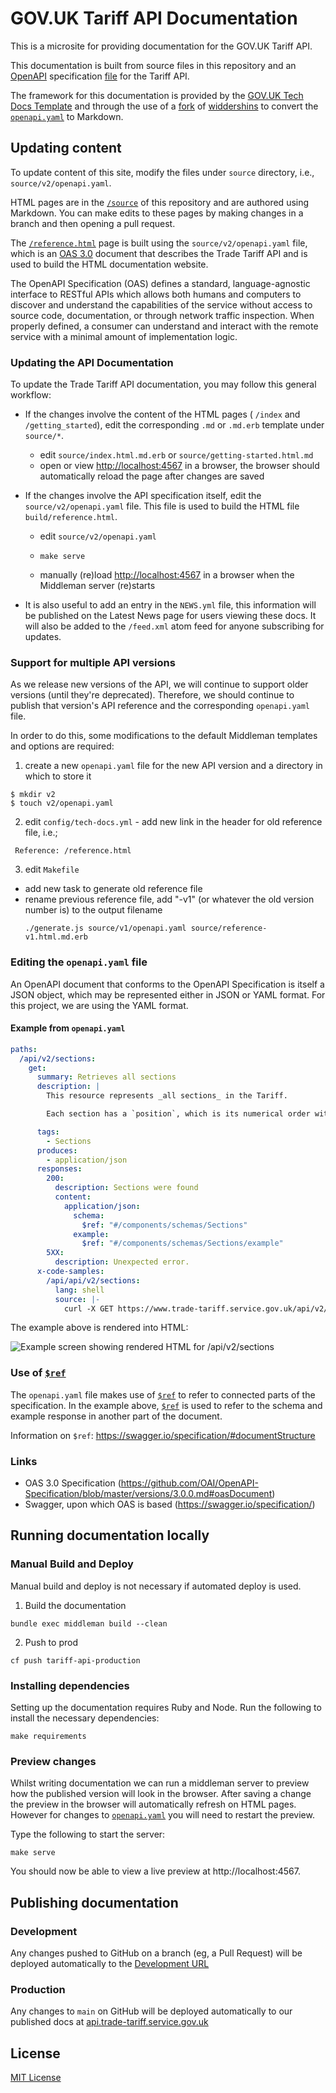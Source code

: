 # GOV.UK Tariff API Documentation

This is a microsite for providing documentation for the GOV.UK Tariff API.

This documentation is built from source files in this repository and an
[OpenAPI](https://github.com/OAI/OpenAPI-Specification) specification
[file](/v2/openapi.yaml) for the Tariff API.

The framework for this documentation
is provided by the [GOV.UK Tech Docs Template][tech-docs-template] and through
the use of a [fork][forked-widdershins] of [widdershins][widdershins] to
convert the [`openapi.yaml`][tariff-openapi] to Markdown.

## Updating content

To update content of this site, modify the files under `source` directory, i.e., `source/v2/openapi.yaml`.

HTML pages are in the [`/source`][source-dir] of this repository and are authored using Markdown. You can make edits to these pages by making changes in a branch and then opening a pull request.

The [`/reference.html`](https://api.trade-tariff.service.gov.uk/#gov-uk-trade-tariff-api) page is built using the `source/v2/openapi.yaml` file, which is an [OAS 3.0](https://github.com/OAI/OpenAPI-Specification/blob/master/versions/3.0.0.md) document that describes the Trade Tariff API and is used to build the HTML documentation website.

The OpenAPI Specification (OAS) defines a standard, language-agnostic interface to RESTful APIs which allows both humans and computers to discover and understand the capabilities of the service without access to source code, documentation, or through network traffic inspection. When properly defined, a consumer can understand and interact with the remote service with a minimal amount of implementation logic.

### Updating the API Documentation

To update the Trade Tariff API documentation, you may follow this general workflow:

- If the changes involve the content of the HTML pages ( `/index` and `/getting_started`), edit the corresponding `.md` or `.md.erb` template under `source/*`.

  - edit `source/index.html.md.erb` or `source/getting-started.html.md`
  - open or view [http://localhost:4567](http://localhost:4567) in a browser, the browser should automatically reload the page after changes are saved

- If the changes involve the API specification itself, edit the `source/v2/openapi.yaml` file. This file is used to build the HTML file `build/reference.html`.

  - edit `source/v2/openapi.yaml`
  - ```
    make serve
    ```
  - manually (re)load [http://localhost:4567](http://localhost:4567) in a browser when the Middleman server (re)starts

- It is also useful to add an entry in the `NEWS.yml` file, this information will be published on the Latest News page for users viewing these docs. It will also be added to the `/feed.xml` atom feed for anyone subscribing for updates.

### Support for multiple API versions

As we release new versions of the API, we will continue to support older versions (until they're deprecated). Therefore, we should continue to publish that version's API reference and the corresponding `openapi.yaml` file.

In order to do this, some modifications to the default Middleman templates and options are required:

1.  create a new `openapi.yaml` file for the new API version and a directory in which to store it

```
$ mkdir v2
$ touch v2/openapi.yaml
```

2.  edit `config/tech-docs.yml` - add new link in the header for old reference file, i.e.;

```
 Reference: /reference.html
```

3.  edit `Makefile`

- add new task to generate old reference file
- rename previous reference file, add "-v1" (or whatever the old version number is) to the output filename
  ```
  ./generate.js source/v1/openapi.yaml source/reference-v1.html.md.erb
  ```

### Editing the `openapi.yaml` file

An OpenAPI document that conforms to the OpenAPI Specification is itself a JSON object, which may be represented either in JSON or YAML format. For this project, we are using the YAML format.

#### Example from `openapi.yaml`

```yaml
paths:
  /api/v2/sections:
    get:
      summary: Retrieves all sections
      description: |
        This resource represents _all sections_ in the Tariff.

        Each section has a `position`, which is its numerical order within the Tariff, and a `section_id`, which is a unique record identifier.

      tags:
        - Sections
      produces:
        - application/json
      responses:
        200:
          description: Sections were found
          content:
            application/json:
              schema:
                $ref: "#/components/schemas/Sections"
              example:
                $ref: "#/components/schemas/Sections/example"
        5XX:
          description: Unexpected error.
      x-code-samples:
        /api/api/v2/sections:
          lang: shell
          source: |-
            curl -X GET https://www.trade-tariff.service.gov.uk/api/v2/sections
```

The example above is rendered into HTML:

![Example screen showing rendered HTML for /api/v2/sections](build/images/example-1.png "Example of Section object in the documentation")

### Use of [`$ref`](https://swagger.io/specification/#documentStructure)

The `openapi.yaml` file makes use of [`$ref`](https://swagger.io/specification/#documentStructure) to refer to connected parts of the specification. In the example above, [`$ref`](https://swagger.io/specification/#documentStructure) is used to refer to the schema and example response in another part of the document.

Information on `$ref`: https://swagger.io/specification/#documentStructure

### Links

- OAS 3.0 Specification (https://github.com/OAI/OpenAPI-Specification/blob/master/versions/3.0.0.md#oasDocument)
- Swagger, upon which OAS is based (https://swagger.io/specification/)

## Running documentation locally

### Manual Build and Deploy

Manual build and deploy is not necessary if automated deploy is used.

1.  Build the documentation

```
bundle exec middleman build --clean
```

2.  Push to prod

```
cf push tariff-api-production
```

### Installing dependencies

Setting up the documentation requires Ruby and Node. Run the following to install the necessary dependencies:

```
make requirements
```

### Preview changes

Whilst writing documentation we can run a middleman server to preview how the
published version will look in the browser. After saving a change the preview in
the browser will automatically refresh on HTML pages. However for changes to
[`openapi.yaml`][tariff-openapi] you will need to restart the preview.

Type the following to start the server:

```
make serve
```

You should now be able to view a live preview at http://localhost:4567.

## Publishing documentation

### Development

Any changes pushed to GitHub on a branch (eg, a Pull Request) will be deployed 
automatically to the [Development URL](https://tariff-api-dev.london.cloudapps.digital)

### Production

Any changes to `main` on GitHub will be deployed automatically to our published docs 
at [api.trade-tariff.service.gov.uk](https://api.trade-tariff.service.gov.uk) 

## License

[MIT License](LICENSE)

[forked-widdershins]: https://github.com/alphagov/widdershins
[widdershins]: https://github.com/Mermade/widdershins
[tariff-openapi]: https://github.com/trade-tariff/trade-tariff-api-docs/tree/main/source/v2/openapi.yaml
[source-dir]: https://github.com/trade-tariff/trade-tariff-api-docs/tree/main/source
[tech-docs-template]: https://github.com/alphagov/tech-docs-template
